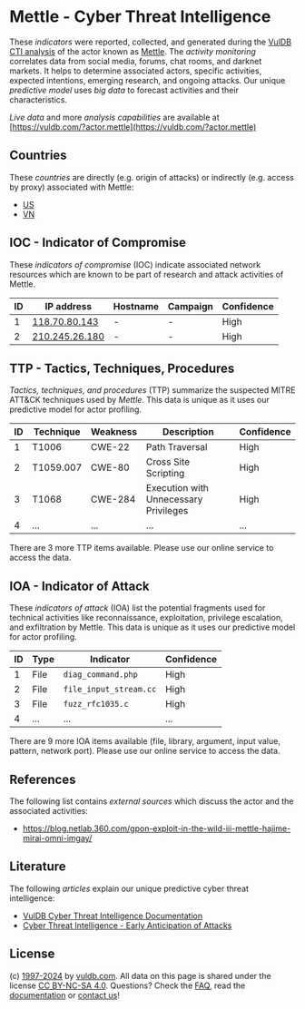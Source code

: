 # Mettle - Cyber Threat Intelligence

These _indicators_ were reported, collected, and generated during the [VulDB CTI analysis](https://vuldb.com/?kb.cti) of the actor known as [Mettle](https://vuldb.com/?actor.mettle). The _activity monitoring_ correlates data from social media, forums, chat rooms, and darknet markets. It helps to determine associated actors, specific activities, expected intentions, emerging research, and ongoing attacks. Our unique _predictive model_ uses _big data_ to forecast activities and their characteristics.

_Live data_ and more _analysis capabilities_ are available at [https://vuldb.com/?actor.mettle](https://vuldb.com/?actor.mettle)

## Countries

These _countries_ are directly (e.g. origin of attacks) or indirectly (e.g. access by proxy) associated with Mettle:

* [US](https://vuldb.com/?country.us)
* [VN](https://vuldb.com/?country.vn)

## IOC - Indicator of Compromise

These _indicators of compromise_ (IOC) indicate associated network resources which are known to be part of research and attack activities of Mettle.

ID | IP address | Hostname | Campaign | Confidence
-- | ---------- | -------- | -------- | ----------
1 | [118.70.80.143](https://vuldb.com/?ip.118.70.80.143) | - | - | High
2 | [210.245.26.180](https://vuldb.com/?ip.210.245.26.180) | - | - | High

## TTP - Tactics, Techniques, Procedures

_Tactics, techniques, and procedures_ (TTP) summarize the suspected MITRE ATT&CK techniques used by _Mettle_. This data is unique as it uses our predictive model for actor profiling.

ID | Technique | Weakness | Description | Confidence
-- | --------- | -------- | ----------- | ----------
1 | T1006 | CWE-22 | Path Traversal | High
2 | T1059.007 | CWE-80 | Cross Site Scripting | High
3 | T1068 | CWE-284 | Execution with Unnecessary Privileges | High
4 | ... | ... | ... | ...

There are 3 more TTP items available. Please use our online service to access the data.

## IOA - Indicator of Attack

These _indicators of attack_ (IOA) list the potential fragments used for technical activities like reconnaissance, exploitation, privilege escalation, and exfiltration by Mettle. This data is unique as it uses our predictive model for actor profiling.

ID | Type | Indicator | Confidence
-- | ---- | --------- | ----------
1 | File | `diag_command.php` | High
2 | File | `file_input_stream.cc` | High
3 | File | `fuzz_rfc1035.c` | High
4 | ... | ... | ...

There are 9 more IOA items available (file, library, argument, input value, pattern, network port). Please use our online service to access the data.

## References

The following list contains _external sources_ which discuss the actor and the associated activities:

* https://blog.netlab.360.com/gpon-exploit-in-the-wild-iii-mettle-hajime-mirai-omni-imgay/

## Literature

The following _articles_ explain our unique predictive cyber threat intelligence:

* [VulDB Cyber Threat Intelligence Documentation](https://vuldb.com/?kb.cti)
* [Cyber Threat Intelligence - Early Anticipation of Attacks](https://www.scip.ch/en/?labs.20201022)

## License

(c) [1997-2024](https://vuldb.com/?kb.changelog) by [vuldb.com](https://vuldb.com/?kb.about). All data on this page is shared under the license [CC BY-NC-SA 4.0](https://creativecommons.org/licenses/by-nc-sa/4.0/). Questions? Check the [FAQ](https://vuldb.com/?kb.faq), read the [documentation](https://vuldb.com/?kb) or [contact us](https://vuldb.com/?contact)!

